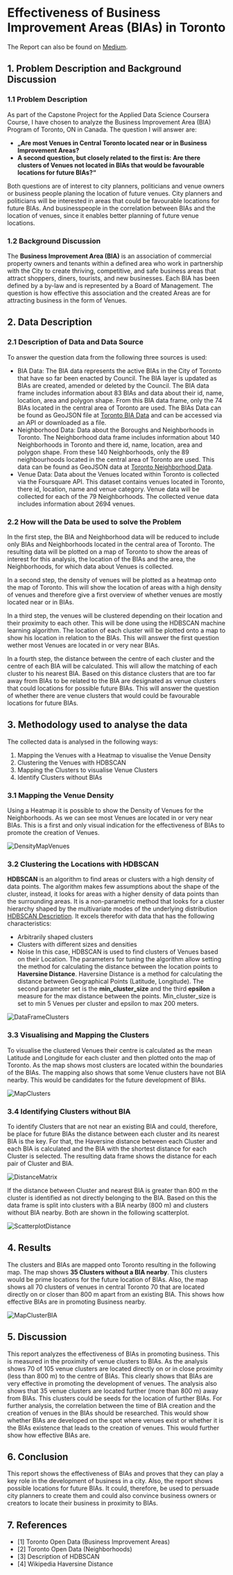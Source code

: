 # Effectiveness of Business Improvement Areas (BIAs) in Toronto

The Report can also be found on [Medium](https://medium.com/@jpluebbert/effectiveness-of-business-improvement-areas-bia-in-toronto-3ce1dc6eb1ac).

## 1. Problem Description and Background Discussion
### 1.1 Problem Description
As part of the Capstone Project for the Applied Data Science Coursera Course, I have chosen to analyze the Business Improvement Area (BIA) Program of Toronto, ON in Canada. The question I will answer are: 
- **„Are most Venues in Central Toronto located near or in Business Improvement Areas?** 
- **A second question, but closely related to the first is: Are there clusters of Venues not located in BIAs that would be favourable locations for future BIAs?“** 

Both questions are of interest to city planners, politicians and venue owners or business people planing the location of future venues. City planners and politicians will be interested in areas that could be favourable locations for future BIAs. And businesspeople in the correlation between BIAs and the location of venues, since it enables better planning of future venue locations.

### 1.2 Background Discussion
The **Business Improvement Area (BIA)** is an association of commercial property owners and tenants within a defined area who work in partnership with the City to create thriving, competitive, and safe business areas that attract shoppers, diners, tourists, and new businesses. Each BIA has been defined by a by-law and is represented by a Board of Management. The question is how effective this association and the created Areas are for attracting business in the form of Venues. 

## 2. Data Description 
### 2.1 Description of Data and Data Source
To answer the question data from the following three sources is used:
- BIA Data: The BIA data represents the active BIAs in the City of Toronto that have so far been enacted by Council. The BIA layer is updated as BIAs are created, amended or deleted by the Council. The BIA data frame includes information about 83 BIAs and data about their id, name, location, area and polygon shape. From this BIA data frame, only the 74 BIAs located in the central area of Toronto are used. The BIAs Data can be found as GeoJSON file at [Toronto BIA Data](https://open.toronto.ca/dataset/business-improvement-areas/) and can be accessed via an API or downloaded as a file.
- Neighborhood Data: Data about the Boroughs and Neighborhoods in Toronto. The Neighborhood data frame includes information about 140 Neighborhoods in Toronto and there id, name, location, area and polygon shape. From these 140 Neighborhoods, only the 89 neighbourhoods located in the central area of Toronto are used. This data can be found as GeoJSON data at [Toronto Neighborhood Data](https://open.toronto.ca/dataset/neighbourhoods/).
- Venue Data: Data about the Venues located within Toronto is collected via the Foursquare API. This dataset contains venues located in Toronto, there id, location, name and venue category. Venue data will be collected for each of the 79 Neighborhoods. The collected venue data includes information about 2694 venues. 

### 2.2 How will the Data be used to solve the Problem
In the first step, the BIA and Neighborhood data will be reduced to include only BIAs and Neighborhoods located in the central area of Toronto. The resulting data will be plotted on a map of Toronto to show the areas of interest for this analysis, the location of the BIAs and the area, the Neighborhoods, for which data about Venues is collected. 

In a second step, the density of venues will be plotted as a heatmap onto the map of Toronto. This will show the location of areas with a high density of venues and therefore give a first overview of whether venues are mostly located near or in BIAs.

In a third step, the venues will be clustered depending on their location and their proximity to each other. This will be done using the HDBSCAN machine learning algorithm. The location of each cluster will be plotted onto a map to show his location in relation to the BIAs. This will answer the first question wether most Venues are located in or very near BIAs.

In a fourth step, the distance between the centre of each cluster and the centre of each BIA will be calculated. This will allow the matching of each cluster to his nearest BIA. Based on this distance clusters that are too far away from BIAs to be related to the BIA are designated as venue clusters that could locations for possible future BIAs. This will answer the question of whether there are venue clusters that would could be favourable locations for future BIAs.

## 3. Methodology used to analyse the data
The collected data is analysed in the following ways:
1. Mapping the Venues with a Heatmap to visualise the Venue Density
2. Clustering the Venues with HDBSCAN
3. Mapping the Clusters to visualise Venue Clusters
4. Identify Clusters without BIAs

### 3.1 Mapping the Venue Density
Using a Heatmap it is possible to show the Density of Venues for the Neighborhoods. As we can see most Venues are located in or very near BIAs. This is a first and only visual indication for the effectiveness of BIAs to promote the creation of Venues.

![DensityMapVenues](Data/Density_map_venues.png)

### 3.2 Clustering the Locations with HDBSCAN
**HDBSCAN** is an algorithm to find areas or clusters with a high density of data points. The algorithm makes few assumptions about the shape of the cluster, instead, it looks for areas with a higher density of data points than the surrounding areas. It is a non-parametric method that looks for a cluster hierarchy shaped by the multivariate modes of the underlying distribution [HDBSCAN Description](https://towardsdatascience.com/understanding-hdbscan-and-density-based-clustering-121dbee1320e). It excels therefor with data that has the following characteristics:
- Arbitrarily shaped clusters
- Clusters with different sizes and densities
- Noise
In this case, HDBSCAN is used to find clusters of Venues based on their Location. The parameters for tuning the algorithm allow setting the method for calculating the distance between the location points to **Haversine Distance**. Haversine Distance is a method for calculating the distance between Geographical Points (Latitude, Longitude). The second parameter set is the **min_cluster_size** and the third **epsilon** a measure for the max distance between the points. Min_cluster_size is set to min 5 Venues per cluster and epsilon to max 200 meters. 

![DataFrameClusters](Data/Venues_clustered_based_on_location.png)

### 3.3 Visualising and Mapping the Clusters
To visualise the clustered Venues their centre is calculated as the mean Latitude and Longitude for each cluster and then plotted onto the map of Toronto. As the map shows most clusters are located within the boundaries of the BIAs. The mapping also shows that some Venue clusters have not BIA nearby. This would be candidates for the future development of BIAs. 

![MapClusters](Data/Venues_BIAs_clustered.png)

### 3.4 Identifying Clusters without BIA
To identify Clusters that are not near an existing BIA and could, therefore, be place for future BIAs the distance between each cluster and its nearest BIA is the key. For that, the Haversine distance between each Cluster and each BIA is calculated and the BIA with the shortest distance for each Cluster is selected. The resulting data frame shows the distance for each pair of Cluster and BIA.

![DistanceMatrix](Data/Distance_matrix_Cluster_BIAs.png)

If the distance between Cluster and nearest BIA is greater than 800 m the cluster is identified as not directly belonging to the BIA. Based on this the data frame is split into clusters with a BIA nearby (800 m) and clusters without BIA nearby. Both are shown in the following scatterplot.

![ScatterplotDistance](Data/Relation_Custer_BIA.png)

## 4. Results
The clusters and BIAs are mapped onto Toronto resulting in the following map. The map shows **35 Clusters without a BIA nearby**. This clusters would be prime locations for the future location of BIAs. Also, the map shows all 70 clusters of venues in central Toronto 70 that are located directly on or closer than 800 m apart from an existing BIA. This shows how effective BIAs are in promoting Business nearby.

![MapClusterBIA](Data/Clusters_with_and_without_BIAs.png)

## 5. Discussion
This report analyzes the effectiveness of BIAs in promoting business. This is measured in the proximity of venue clusters to BIAs. As the analysis shows 70 of 105 venue clusters are located directly on or in close proximity (less than 800 m) to the centre of BIAs. This clearly shows that BIAs are very effective in promoting the development of venues.
The analysis also shows that 35 venue clusters are located further (more than 800 m) away from BIAs. This clusters could be seeds for the location of further BIAs. 
For further analysis, the correlation between the time of BIA creation and the creation of venues in the BIAs should be researched. This would show whether BIAs are developed on the spot where venues exist or whether it is the BIAs existence that leads to the creation of venues. This would further show how effective BIAs are.

## 6. Conclusion
This report shows the effectiveness of BIAs and proves that they can play a key role in the development of business in a city. Also, the report shows possible locations for future BIAs. It could, therefore, be used to persuade city planners to create them and could also convince business owners or creators to locate their business in proximity to BIAs. 

## 7. References
- [1] Toronto Open Data (Business Improvement Areas)
- [2] Toronto Open Data (Neighborhoods)
- [3] Description of HDBSCAN
- [4] Wikipedia Haversine Distance